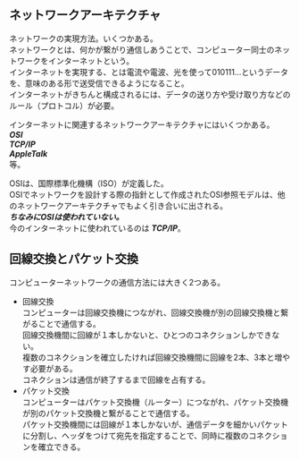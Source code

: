 ## ネットワークアーキテクチャ  
ネットワークの実現方法。いくつかある。  
ネットワークとは、何かが繋がり通信しあうことで、コンピューター同士のネットワークをインターネットという。  
インターネットを実現する、とは電流や電波、光を使って010111...というデータを、意味のある形で送受信できるようになること。  
インターネットがきちんと構成されるには、データの送り方や受け取り方などのルール（プロトコル）が必要。  
  
インターネットに関連するネットワークアーキテクチャにはいくつかある。  
***OSI***  
***TCP/IP***  
***AppleTalk***  
等。  
  
OSIは、国際標準化機構（ISO）が定義した。  
OSIでネットワークを設計する際の指針として作成されたOSI参照モデルは、他のネットワークアーキテクチャでもよく引き合いに出される。  
***ちなみにOSIは使われていない。***  
今のインターネットに使われているのは ***TCP/IP***。  

## 回線交換とパケット交換  
コンピューターネットワークの通信方法には大きく2つある。  
  
- 回線交換  
コンピューターは回線交換機につながれ、回線交換機が別の回線交換機と繋がることで通信する。  
回線交換機間に回線が１本しかないと、ひとつのコネクションしかできない。  
複数のコネクションを確立したければ回線交換機間に回線を2本、3本と増やす必要がある。  
コネクションは通信が終了するまで回線を占有する。  
- パケット交換  
コンピューターはパケット交換機（ルーター）につながれ、パケット交換機が別のパケット交換機と繋がることで通信する。  
パケット交換機間には回線が１本しかないが、通信データを細かいパケットに分割し、ヘッダをつけて宛先を指定することで、同時に複数のコネクションを確立できる。
